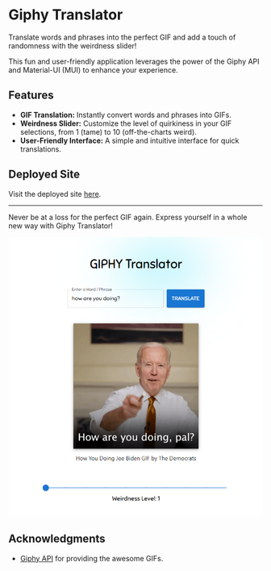 # Giphy Translator

Translate words and phrases into the perfect GIF and add a touch of randomness with the weirdness slider!

This fun and user-friendly application leverages the power of the Giphy API and Material-UI (MUI) to enhance your experience.

## Features

- **GIF Translation:** Instantly convert words and phrases into GIFs.
- **Weirdness Slider:** Customize the level of quirkiness in your GIF selections, from 1 (tame) to 10 (off-the-charts weird).
- **User-Friendly Interface:** A simple and intuitive interface for quick translations.

## Deployed Site

Visit the deployed site [here](https://rizmiya-giphy-translator.surge.sh).

---

Never be at a loss for the perfect GIF again. Express yourself in a whole new way with Giphy Translator!

![Giphy Translator](screenshot.png)


## Acknowledgments

- [Giphy API](https://developers.giphy.com/) for providing the awesome GIFs.

